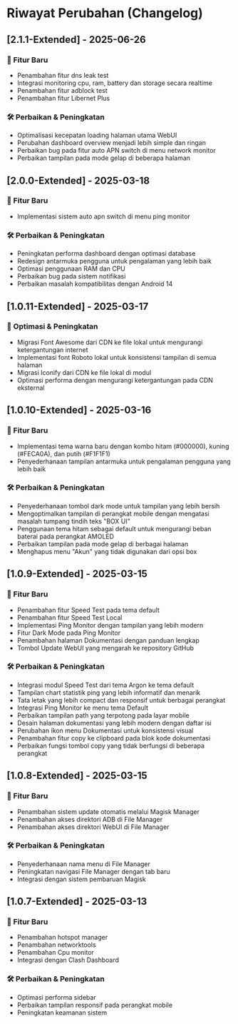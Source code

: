 # Riwayat Perubahan (Changelog)

## [2.1.1-Extended] - 2025-06-26

### 🚀 Fitur Baru
- Penambahan fitur dns leak test
- Integrasi monitoring cpu, ram, battery dan storage secara realtime
- Penambahan fitur adblock test
- Penambahan fitur Libernet Plus

### 🛠️ Perbaikan & Peningkatan
- Optimalisasi kecepatan loading halaman utama WebUI
- Perubahan dashboard overview menjadi lebih simple dan ringan
- Perbaikan bug pada fitur auto APN switch di menu network monitor
- Perbaikan tampilan pada mode gelap di beberapa halaman

## [2.0.0-Extended] - 2025-03-18

### 🚀 Fitur Baru
- Implementasi sistem auto apn switch di menu ping monitor

### 🛠️ Perbaikan & Peningkatan
- Peningkatan performa dashboard dengan optimasi database
- Redesign antarmuka pengguna untuk pengalaman yang lebih baik
- Optimasi penggunaan RAM dan CPU
- Perbaikan bug pada sistem notifikasi
- Perbaikan masalah kompatibilitas dengan Android 14

## [1.0.11-Extended] - 2025-03-17

### 🚀 Optimasi & Peningkatan
- Migrasi Font Awesome dari CDN ke file lokal untuk mengurangi ketergantungan internet
- Implementasi font Roboto lokal untuk konsistensi tampilan di semua halaman
- Migrasi Iconify dari CDN ke file lokal di modul
- Optimasi performa dengan mengurangi ketergantungan pada CDN eksternal

## [1.0.10-Extended] - 2025-03-16

### 🚀 Fitur Baru
- Implementasi tema warna baru dengan kombo hitam (#000000), kuning (#FECA0A), dan putih (#F1F1F1)
- Penyederhanaan tampilan antarmuka untuk pengalaman pengguna yang lebih baik

### 🛠️ Perbaikan & Peningkatan
- Penyederhanaan tombol dark mode untuk tampilan yang lebih bersih
- Mengoptimalkan tampilan di perangkat mobile dengan mengatasi masalah tumpang tindih teks "BOX UI"
- Penggunaan tema hitam sebagai default untuk mengurangi beban baterai pada perangkat AMOLED
- Perbaikan tampilan pada mode gelap di berbagai halaman
- Menghapus menu "Akun" yang tidak digunakan dari opsi box

## [1.0.9-Extended] - 2025-03-15

### 🚀 Fitur Baru
- Penambahan fitur Speed Test pada tema default
- Penambahan fitur Speed Test Local
- Implementasi Ping Monitor dengan tampilan yang lebih modern
- Fitur Dark Mode pada Ping Monitor
- Penambahan halaman Dokumentasi dengan panduan lengkap
- Tombol Update WebUI yang mengarah ke repository GitHub

### 🛠️ Perbaikan & Peningkatan
- Integrasi modul Speed Test dari tema Argon ke tema default
- Tampilan chart statistik ping yang lebih informatif dan menarik
- Tata letak yang lebih compact dan responsif untuk berbagai perangkat
- Integrasi Ping Monitor ke menu tema Default
- Perbaikan tampilan path yang terpotong pada layar mobile
- Desain halaman dokumentasi yang lebih modern dengan daftar isi
- Perubahan ikon menu Dokumentasi untuk konsistensi visual
- Penambahan fitur copy ke clipboard pada blok kode dokumentasi
- Perbaikan fungsi tombol copy yang tidak berfungsi di beberapa perangkat

## [1.0.8-Extended] - 2025-03-15

### 🚀 Fitur Baru
- Penambahan sistem update otomatis melalui Magisk Manager
- Penambahan akses direktori ADB di File Manager
- Penambahan akses direktori WebUI di File Manager

### 🛠️ Perbaikan & Peningkatan
- Penyederhanaan nama menu di File Manager
- Peningkatan navigasi File Manager dengan tab baru
- Integrasi dengan sistem pembaruan Magisk

## [1.0.7-Extended] - 2025-03-13

### 🚀 Fitur Baru
- Penambahan hotspot manager
- Penambahan networktools  
- Penambahan Cpu monitor
- Integrasi dengan Clash Dashboard

### 🛠️ Perbaikan & Peningkatan
- Optimasi performa sidebar
- Perbaikan tampilan responsif pada perangkat mobile
- Peningkatan keamanan sistem
